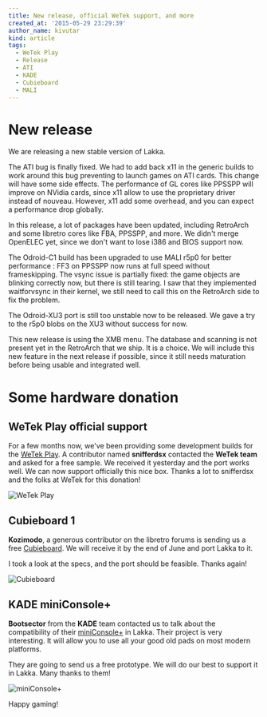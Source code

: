 ```yaml
---
title: New release, official WeTek support, and more
created_at: '2015-05-29 23:29:39'
author_name: kivutar
kind: article
tags:
  - WeTek Play
  - Release
  - ATI
  - KADE
  - Cubieboard
  - MALI
---
```


# New release

We are releasing a new stable version of Lakka.

The ATI bug is finally fixed. We had to add back x11 in the generic builds to work around this bug preventing to launch games on ATI cards. This change will have some side effects. The performance of GL cores like PPSSPP will improve on NVidia cards, since x11 allow to use the proprietary driver instead of nouveau. However, x11 add some overhead, and you can expect a performance drop globally.

In this release, a lot of packages have been updated, including RetroArch and some libretro cores like FBA, PPSSPP, and more. We didn't merge OpenELEC yet, since we don't want to lose i386 and BIOS support now.

The Odroid-C1 build has been upgraded to use MALI r5p0 for better performance : FF3 on PPSSPP now runs at full speed without frameskipping. The vsync issue is partially fixed: the game objects are blinking correctly now, but there is still tearing. I saw that they implemented waitforvsync in their kernel, we still need to call this on the RetroArch side to fix the problem.

The Odroid-XU3 port is still too unstable now to be released. We gave a try to the r5p0 blobs on the XU3 without success for now.

This new release is using the XMB menu. The database and scanning is not present yet in the RetroArch that we ship. It is a choice. We will include this new feature in the next release if possible, since it still needs maturation before being usable and integrated well.

# Some hardware donation

## WeTek Play official support

For a few months now, we've been providing some development builds for the [WeTek Play](https://wetek.com/product/wetek-play). A contributor named **snifferdsx** contacted the **WeTek team** and asked for a free sample. We received it yesterday and the port works well. We can now support officially this nice box. Thanks a lot to snifferdsx and the folks at WeTek for this donation!

![WeTek Play](media/wetekplay.jpg)

## Cubieboard 1

**Kozimodo**, a generous contributor on the libretro forums is sending us a free [Cubieboard](http://cubieboard.org/model/cb1/). We will receive it by the end of June and port Lakka to it.

I took a look at the specs, and the port should be feasible. Thanks again!

![Cubieboard](media/cubieboard.jpg)

## KADE miniConsole+

**Bootsector** from the **KADE** team contacted us to talk about the compatibility of their [miniConsole+](https://www.kickstarter.com/projects/kadevice/kade-miniconsole-a-smart-open-source-retro-gaming) in Lakka. Their project is very interesting. It will allow you to use all your good old pads on most modern platforms.

They are going to send us a free prototype. We will do our best to support it in Lakka. Many thanks to them!

![miniConsole+](media/kade.png)

Happy gaming!

